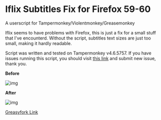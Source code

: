 # Iflix Subtitles Fix for Firefox 59-60
A userscript for Tampermonkey/Violentmonkey/Greasemonkey

Iflix seems to have problems with Firefox, this is just a fix for a small stuff that I've encounterd. Without the script, subtitles text sizes are just too small, making it hardly readable.

Script was written and tested on Tampermonkey v4.6.5757. If you have issues running this script, you should visit [this link](https://github.com/tkhquang/userscripts/issues/new) and submit new issue, thank you.

**Before**

![img](https://greasyfork.org/system/screenshots/screenshots/000/010/979/original/Before.jpg)

**After**

![img](https://greasyfork.org/system/screenshots/screenshots/000/010/980/original/After.jpg)

[Greasyfork Link](https://greasyfork.org/en/scripts/367324-iflix-subtitles-fix-for-firefox-59)
